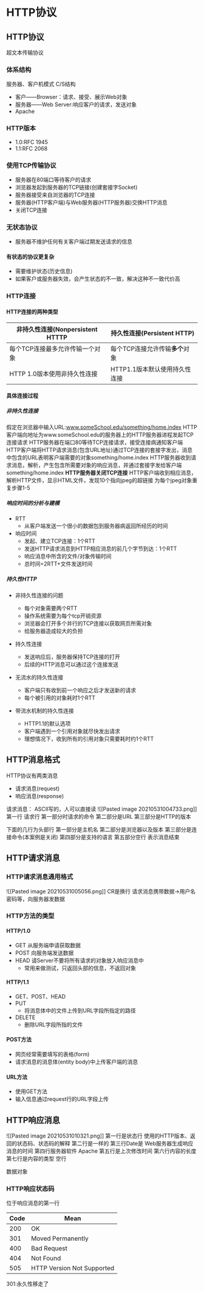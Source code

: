 # HTTP协议
## HTTP协议
超文本传输协议
### 体系结构

服务器、客户机模式 C/S结构
+ 客户——Browser：请求、接受、展示Web对象
+ 服务器——Web Server:响应客户的请求，发送对象
+ Apache

### HTTP版本
+ 1.0:RFC 1945
+ 1.1:RFC 2068

### 使用TCP传输协议
+ 服务器在80端口等待客户的请求
+ 浏览器发起到服务器的TCP链接(创建套接字Socket)
+ 服务器接受来自浏览器的TCP连接
+ 服务器(HTTP客户端)与Web服务器(HTTP服务器)交换HTTP消息
+ 关闭TCP连接

### 无状态协议
+ 服务器不维护任何有关客户端过期发送请求的信息

#### 有状态的协议更复杂
+ 需要维护状态(历史信息)
+ 如果客户或服务器失效，会产生状态的不一致，解决这种不一致代价高


### HTTP连接
#### HTTP连接的两种类型

| 非持久性连接(Nonpersistent HTTTP | 持久性连接(Persistent HTTP)     |
| -------------------------------- | ------------------------------- |
| 每个TCP连接最多允许传输一个对象  | 每个TCP连接允许传输**多个**对象 |
| HTTP 1.0版本使用非持久性连接     | HTTP1.1版本默认使用持久性连接   |

#### 具体连接过程
##### 非持久性连接
假定在浏览器中输入URL:www.someSchool.edu/something/home.index
HTTP客户端向地址为www.someSchool.edu的服务器上的HTTP服务器进程发起TCP连接请求
HTTP服务器在端口80等待TCP连接请求，接受连接病通知客户端
HTTP客户端将HTTP请求消息(包含URL地址)通过TCP连接的套接字发出，消息中包含的URL表明客户端需要的对象something/home.index
HTTP服务器收到请求消息，解析，产生包含所需要对象的响应消息，并通过套接字发给客户端
something/home.index
**HTTP服务器关闭TCP连接**
HTTP客户端收到相应消息，解析HTTP文件，显示HTML文件，发现10个指向jpeg的超链接
为每个jpeg对象重复步骤1-5

##### 响应时间的分析与建模
+ RTT
	+ 从客户端发送一个很小的数据包到服务器病返回所经历的时间
+ 响应时间
	+ 发起、建立TCP连接：1个RTT
	+ 发送HTTP请求消息到HTTP相应消息的前几个字节到达：1个RTT
	+ 响应消息中所含的文件/对象传输时间
	+ 总时间=2RTT+文件发送时间

##### 持久性HTTP
+ 非持久性连接的问题
	+ 每个对象需要两个RTT
	+ 操作系统需要为每个tcp开销资源
	+ 浏览器会打开多个并行的TCP连接以获取网页所需对象
	+ 给服务器造成较大的负担

+ 持久性连接
	+ 发送响应后，服务器保持TCP连接的打开
	+ 后续的HTTP消息可以通过这个连接发送

+ 无流水的持久性连接
	+ 客户端只有收到前一个响应之后才发送新的请求
	+ 每个被引用的对象耗时1个RTT

+ 带流水机制的持久性连接
	+ HTTP1.1的默认选项
	+ 客户端遇到一个引用对象就尽快发出请求
	+ 理想情况下，收到所有的引用对象只需要耗时约1个RTT
## HTTP消息格式
HTTP协议有两类消息
+ 请求消息(request)
+ 响应消息(response)

请求消息：
ASCII写的，人可以直接读
![[Pasted image 20210531004733.png]]
第一行 请求行
第一部分时请求的命令
第二部分是URL
第三部分是HTTP的版本

下面的几行为头部行
第一部分是主机名
第二部分是浏览器以及版本
第三部分是连接命令(本案例是关闭)
第四部分是支持的语言
第五部分空行 表示消息结束

## HTTP请求消息
### HTTP请求消息通用格式
![[Pasted image 20210531005056.png]]
CR是换行
请求消息携带数据->用户名密码等，向服务器发数据


### HTTP方法的类型
#### HTTP/1.0
+ GET 	从服务端申请获取数据
+ POST	向服务端发送数据
+ HEAD	请Server不要将所有请求的对象放入响应消息中
	+ 常用来做测试，只返回头部的信息，不返回对象

#### HTTP/1.1
+ GET、POST、HEAD
+ PUT
	+ 将消息体中的文件上传到URL字段所指定的路径
+ DELETE
	+ 删除URL字段所指的文件

#### POST方法
+ 网页经常需要填写的表格(form)
+ 请求消息的消息体(entity body)中上传客户端的消息

#### URL方法
+ 使用GET方法
+ 输入信息通过request行的URL字段上传


## HTTP响应消息
![[Pasted image 20210531010321.png]]
第一行是状态行 使用的HTTP版本、返回的状态码、状态码的解释
第二行是一样的
第三行Date是 Web服务器生成响应消息的时间
第四行服务器软件 Apache
第五行是上次修改时间
第六行内容的长度
第七行是内容的类型
空行

数据对象

### HTTP响应状态码
位于响应消息的第一行

| Code | Mean                       |
| ---- | -------------------------- |
| 200  | OK                         |
| 301  | Moved Permanently          |
| 400  | Bad Request                |
| 404  | Not Found                  |
| 505  | HTTP Version Not Supported |

301:永久性移走了



